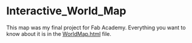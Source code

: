 # Interactive_World_Map
This map was my final project for Fab Academy. Everything you want to know about it is in the [WorldMap.html](WorldMap.html) file.

